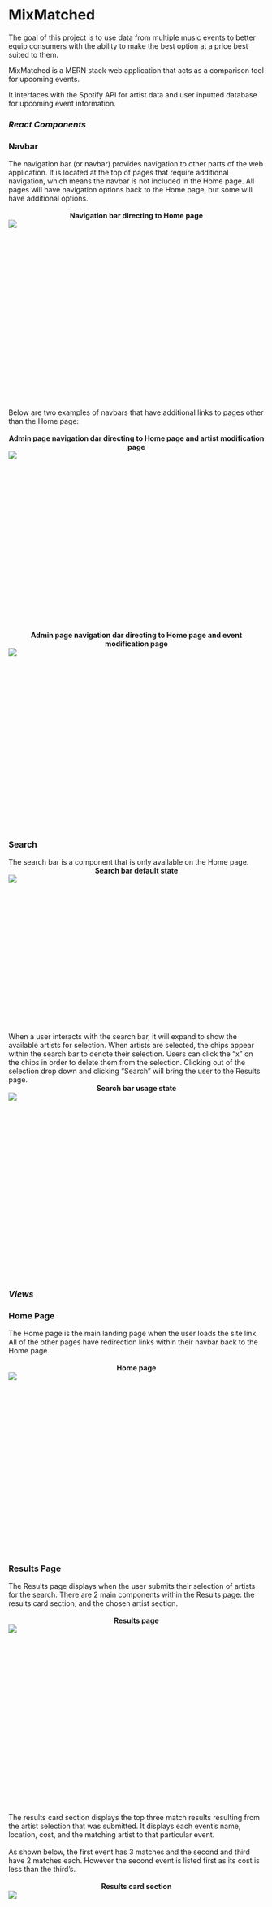 # MixMatched

The goal of this project is to use data from multiple music events to better equip consumers with the ability to make the best option at a price best suited to them.

MixMatched is a MERN stack web application that acts as a comparison tool for upcoming events.

It interfaces with the Spotify API for artist data and user inputted database for upcoming event information.

<head>
<title>MixMatched</title>
<meta charset="utf-8">
<link rel="stylesheet" type="text/css" href="./assets/theme.css">
<link rel="stylesheet" type="text/css" href="./assets/fonts/fonts.css">
<link rel="stylesheet" href="./assets/fonts/google-fonts/IBMPlexSans-Roboto.css">
<link rel="stylesheet" href="./assets/fonts/google-fonts/RobotoSlab.css">
<link rel="stylesheet" href="./assets/fonts/google-fonts/Caveat.css">
<link rel="stylesheet" href="./assets/fonts/google-fonts/AnonymousPro.css">
<link rel="stylesheet" href="./assets/fonts/google-fonts/Inconsolata.css">
</head>
<body>
<div id="note-editor" class="note-container theme-light is-safari" style="position: relative;">
<div class="editor-body">
<div class="export-mode nedit-root notranslate size-normal style-normal" id="note-root"><h3 class="nedit-heading editable-text paragraph indent-0" id="b2959951098_12" style="text-align:left;"><em>React Components</em></h3><h3 class="nedit-heading editable-text paragraph indent-0" id="b2959951098_39" style="text-align:left;"><span class="font-color" data-font-color="blue-grey">Navbar</span></h3><div class="editable-text paragraph indent-0" style="text-align:left;">The navigation bar (or navbar) provides navigation to other parts of the web application. It is located at the top of pages that require additional navigation, which means the navbar is not included in the Home page. All pages will have navigation options back to the Home page, but some will have additional options. </div><div class="editable-text paragraph indent-0" style="text-align:left;"><br/></div><div class="editable-text paragraph indent-0" style="text-align:center;"><strong>Navigation bar directing to Home page</strong></div><DIV class="embed-wrapper image-wrapper indent-0" data-content-align="center" data-block-background="transparent" ><div class="image" contenteditable="false" id="b2959951098_440"><div class="resize-container disabled-resize" style="width: 700px; --width: 700px; height: 336.87500000000006px;"><div class="image-container" contenteditable="false"><a href="./assets/1SjluyMXDwSmn5i8.png" target="_blank"><img class="img-hide" src="./assets/1SjluyMXDwSmn5i8.png"></a></div></div></div><div class="editable-text attachment-caption empty-caption empty-caption-hidden" id="b2959951098_446" style="text-align: center; width: 700px;"><br></div></DIV><div class="editable-text paragraph indent-0" style="text-align:left;"><br/></div><div class="editable-text paragraph indent-0" style="text-align:left;">Below are two examples of navbars that have additional links to pages other than the Home page:</div><div class="editable-text paragraph indent-0" style="text-align:left;"><br/></div><div class="editable-text paragraph indent-0" style="text-align:center;"><strong>Admin page navigation dar directing to Home page and artist modification page</strong></div><DIV class="embed-wrapper image-wrapper indent-0" data-content-align="center" data-block-background="transparent" ><div class="image" contenteditable="false" id="b2959951098_668"><div class="resize-container disabled-resize" style="width: 700px; --width: 700px; height: 336.87500000000006px;"><div class="image-container" contenteditable="false"><a href="./assets/yNtLi63vzkmBXTL6.png" target="_blank"><img class="img-hide" src="./assets/yNtLi63vzkmBXTL6.png"></a></div></div></div><div class="editable-text attachment-caption empty-caption empty-caption-hidden" id="b2959951098_674" style="text-align: center; width: 700px;"><br></div></DIV><div class="editable-text paragraph indent-0" style="text-align:center;"><strong>Admin page navigation dar directing to Home page and event modification page</strong></div><DIV class="embed-wrapper image-wrapper indent-0" data-content-align="center" data-block-background="transparent" ><div class="image" contenteditable="false" id="b2959951098_773"><div class="resize-container disabled-resize" style="width: 700px; --width: 700px; height: 336.87500000000006px;"><div class="image-container" contenteditable="false"><a href="./assets/okn94l9r6w6kslu5.png" target="_blank"><img class="img-hide" src="./assets/okn94l9r6w6kslu5.png"></a></div></div></div><div class="editable-text attachment-caption empty-caption empty-caption-hidden" id="b2959951098_779" style="text-align: center; width: 700px;"><br></div></DIV><h3 class="nedit-heading editable-text paragraph indent-0" id="b2959951098_791" style="text-align:left;"><span class="font-color" data-font-color="blue-grey">Search</span></h3><div class="editable-text paragraph indent-0" style="text-align:left;">The search bar is a component that is only available on the Home page. </div><div class="editable-text paragraph indent-0" style="text-align:center;"><strong>Search bar default state</strong></div><DIV class="embed-wrapper image-wrapper indent-0" data-content-align="center" data-block-background="transparent" ><div class="image" contenteditable="false" id="b2959951098_923"><div class="resize-container disabled-resize" style="width: 700px; --width: 700px; height: 293.125px;"><div class="image-container" contenteditable="false"><a href="./assets/l366tv5iRBK2GeWX.png" target="_blank"><img class="img-hide" src="./assets/l366tv5iRBK2GeWX.png"></a></div></div></div><div class="editable-text attachment-caption empty-caption empty-caption-hidden" id="b2959951098_929" style="text-align: center; width: 700px;"><br></div></DIV><div class="editable-text paragraph indent-0" style="text-align:left;">When a user interacts with the search bar, it will expand to show the available artists for selection. When artists are selected, the chips appear within the search bar to denote their selection. Users can click the “x” on the chips in order to delete them from the selection. Clicking out of the selection drop down and clicking “Search” will bring the user to the Results page. </div><div class="editable-text paragraph indent-0" style="text-align:center;"><strong>Search bar usage state</strong></div><DIV class="embed-wrapper image-wrapper indent-0" data-content-align="center" data-block-background="transparent" ><div class="image" contenteditable="false" id="b2959951098_1363"><div class="resize-container disabled-resize" style="width: 700px; --width: 700px; height: 346.5px;"><div class="image-container" contenteditable="false"><a href="./assets/De1F26qe9jesHLLE.png" target="_blank"><img class="img-hide" src="./assets/De1F26qe9jesHLLE.png"></a></div></div></div><div class="editable-text attachment-caption empty-caption empty-caption-hidden" id="b2959951098_1369" style="text-align: center; width: 700px;"><br></div></DIV><h3 class="nedit-heading editable-text paragraph indent-0" id="b2959951098_1381" style="text-align:left;"><em>Views</em></h3><h3 class="nedit-heading editable-text paragraph indent-0" id="b2959951098_1397" style="text-align:left;"><span class="font-color" data-font-color="blue-grey">Home Page</span></h3><div class="editable-text paragraph indent-0" style="text-align:left;">The Home page is the main landing page when the user loads the site link. All of the other pages have redirection links within their navbar back to the Home page.</div><div class="editable-text paragraph indent-0" style="text-align:left;"><br/></div><div class="editable-text paragraph indent-0" style="text-align:center;"><strong>Home page</strong></div><DIV class="embed-wrapper image-wrapper indent-0" data-content-align="center" data-block-background="transparent" ><div class="image" contenteditable="false" id="b2959951098_1617"><div class="resize-container disabled-resize" style="width: 700px; --width: 700px; height: 336.87500000000006px;"><div class="image-container" contenteditable="false"><a href="./assets/hOtFhDWe83yDOy2i.png" target="_blank"><img class="img-hide" src="./assets/hOtFhDWe83yDOy2i.png"></a></div></div></div><div class="editable-text attachment-caption empty-caption empty-caption-hidden" id="b2959951098_1623" style="text-align: center; width: 700px;"><br></div></DIV><h3 class="nedit-heading editable-text paragraph indent-0" id="b2959951098_1635" style="text-align:left;"><span class="font-color" data-font-color="blue-grey">Results Page</span></h3><div class="editable-text paragraph indent-0" style="text-align:left;">The Results page displays when the user submits their selection of artists for the search. There are 2 main components within the Results page: the results card section, and the chosen artist section. </div><div class="editable-text paragraph indent-0" style="text-align:left;"><br/></div><div class="editable-text paragraph indent-0" style="text-align:center;"><strong>Results page</strong></div><DIV class="embed-wrapper image-wrapper indent-0" data-content-align="center" data-block-background="transparent" ><div class="image" contenteditable="false" id="b2959951098_1900"><div class="resize-container disabled-resize" style="width: 700px; --width: 700px; height: 336.87500000000006px;"><div class="image-container" contenteditable="false"><a href="./assets/gRwMV06jvnnYC4OK.png" target="_blank"><img class="img-hide" src="./assets/gRwMV06jvnnYC4OK.png"></a></div></div></div><div class="editable-text attachment-caption empty-caption empty-caption-hidden" id="b2959951098_1906" style="text-align: center; width: 700px;"><br></div></DIV><div class="editable-text paragraph indent-0" style="text-align:left;"><br/></div><div class="editable-text paragraph indent-0" style="text-align:left;">The results card section displays the top three match results resulting from the artist selection that was submitted. It displays each event’s name, location, cost, and the matching artist to that particular event.</div><div class="editable-text paragraph indent-0" style="text-align:left;"><br/></div><div class="editable-text paragraph indent-0" style="text-align:left;">As shown below, the first event has 3 matches and the second and third have 2 matches each. However the second event is listed first as its cost is less than the third’s.</div><div class="editable-text paragraph indent-0" style="text-align:left;"><br/></div><div class="editable-text paragraph indent-0" style="text-align:center;"><strong>Results card section</strong></div><DIV class="embed-wrapper image-wrapper indent-0" data-content-align="center" data-block-background="transparent" ><div class="image" contenteditable="false" id="b2959951098_2378"><div class="resize-container disabled-resize" style="width: 700px; --width: 700px; height: 336.87500000000006px;"><div class="image-container" contenteditable="false"><a href="./assets/mELvIH7Ed9VpyofX.png" target="_blank"><img class="img-hide" src="./assets/mELvIH7Ed9VpyofX.png"></a></div></div></div><div class="editable-text attachment-caption empty-caption empty-caption-hidden" id="b2959951098_2384" style="text-align: center; width: 700px;"><br></div></DIV><div class="editable-text paragraph indent-0" style="text-align:left;">The chosen artist section displays the artists that were selected in the search on the Home page. Hovering over this section will reveal a blue rectangle surrounding the section. This section is scrollable in the event that more than 10 artists are selected.</div><div class="editable-text paragraph indent-0" style="text-align:left;"><br/></div><div class="editable-text paragraph indent-0" style="text-align:center;"><strong>Chosen artist section</strong></div><DIV class="embed-wrapper image-wrapper indent-0" data-content-align="center" data-block-background="transparent" ><div class="image" contenteditable="false" id="b2959951098_2704"><div class="resize-container disabled-resize" style="width: 700px; --width: 700px; height: 167.125px;"><div class="image-container" contenteditable="false"><a href="./assets/POOEOLbD2xhRC6xT.png" target="_blank"><img class="img-hide" src="./assets/POOEOLbD2xhRC6xT.png"></a></div></div></div><div class="editable-text attachment-caption empty-caption empty-caption-hidden" id="b2959951098_2710" style="text-align: center; width: 700px;"><br></div></DIV><h3 class="nedit-heading editable-text paragraph indent-0" id="b2959951098_2722" style="text-align:left;"><span class="font-color" data-font-color="blue-grey">Artist Discovery Page</span></h3><div class="editable-text paragraph indent-0" style="text-align:left;">The artist discovery page will display information about a random selection of an artist using Spotify data. It can be accessed through the Home page through the “Explore Random Artist” button. It displays the artist’s name, picture, and top music tracks.</div><div class="editable-text paragraph indent-0" style="text-align:left;"><br/></div><div class="editable-text paragraph indent-0" style="text-align:center;"><strong>Artist Discovery Page</strong></div><DIV class="embed-wrapper image-wrapper indent-0" data-content-align="center" data-block-background="transparent" ><div class="image" contenteditable="false" id="b2959951098_3059"><div class="resize-container disabled-resize" style="width: 700px; --width: 700px; height: 336.87500000000006px;"><div class="image-container" contenteditable="false"><a href="./assets/1zqgBDXmrZ7gRl2m.png" target="_blank"><img class="img-hide" src="./assets/1zqgBDXmrZ7gRl2m.png"></a></div></div></div><div class="editable-text attachment-caption empty-caption empty-caption-hidden" id="b2959951098_3065" style="text-align: center; width: 700px;"><br></div></DIV><div class="editable-text paragraph indent-0" style="text-align:left;"><br/></div><h3 class="nedit-heading editable-text paragraph indent-0" id="b2959951098_3086" style="text-align:left;"><span class="font-color" data-font-color="blue-grey">Admin Tool</span></h3><div class="editable-text paragraph indent-0" style="text-align:left;">The admin tool can be accessed from the Home page through the small security icon located at the bottom of the page.</div><div class="editable-text paragraph indent-0" style="text-align:center;"><strong>Home page highlighting access to admin login</strong></div><DIV class="embed-wrapper image-wrapper indent-0" data-content-align="center" data-block-background="transparent" ><div class="image" contenteditable="false" id="b2959951098_3287"><div class="resize-container disabled-resize" style="width: 700px; --width: 700px; height: 336.87500000000006px;"><div class="image-container" contenteditable="false"><a href="./assets/CgHQu8rX5e0lW3Gd.png" target="_blank"><img class="img-hide" src="./assets/CgHQu8rX5e0lW3Gd.png"></a></div></div></div><div class="editable-text attachment-caption empty-caption empty-caption-hidden" id="b2959951098_3293" style="text-align: center; width: 700px;"><br></div></DIV><div class="editable-text paragraph indent-0" style="text-align:left;"><br/></div><div class="editable-text paragraph indent-0" style="text-align:left;">After clicking on the security icon, the user will be redirected to the admin login page.</div><div class="editable-text paragraph indent-0" style="text-align:left;"><br/></div><div class="editable-text paragraph indent-0" style="text-align:center;"><strong>Admin Login</strong></div><DIV class="embed-wrapper image-wrapper indent-0" data-content-align="center" data-block-background="transparent" ><div class="image" contenteditable="false" id="b2959951098_3443"><div class="resize-container disabled-resize" style="width: 700px; --width: 700px; height: 336.87500000000006px;"><div class="image-container" contenteditable="false"><a href="./assets/JOmhlYAQ4kfiTBEQ.png" target="_blank"><img class="img-hide" src="./assets/JOmhlYAQ4kfiTBEQ.png"></a></div></div></div><div class="editable-text attachment-caption empty-caption empty-caption-hidden" id="b2959951098_3449" style="text-align: center; width: 700px;"><br></div></DIV><div class="editable-text paragraph indent-0" style="text-align:left;">The admin login page is connected to a users database within MongoDB shown below. There are 2 admin users: John Doe and Tuffy Titan.</div><div class="editable-text paragraph indent-0" style="text-align:left;"><br/></div><div class="editable-text paragraph indent-0" style="text-align:center;"><strong>MongoDB users database</strong></div><DIV class="embed-wrapper image-wrapper indent-0" data-content-align="center" data-block-background="transparent" ><div class="image" contenteditable="false" id="b2959951098_3644"><div class="resize-container disabled-resize" style="width: 700px; --width: 700px; height: 252px;"><div class="image-container" contenteditable="false"><a href="./assets/ezrjBxe2kdfk6WTb.png" target="_blank"><img class="img-hide" src="./assets/ezrjBxe2kdfk6WTb.png"></a></div></div></div><div class="editable-text attachment-caption empty-caption empty-caption-hidden" id="b2959951098_3650" style="text-align: center; width: 700px;"><br></div></DIV><div class="editable-text paragraph indent-0" style="text-align:left;">Their login credentials are encrypted on MongoDB, but for demonstration purposes, the following credentials can be used here <a href="https://mixmatched.herokuapp.com/login" target="_blank" rel="nofollow noopener"><span class="font-color" data-font-color="indigo"><u>https://mixmatched.herokuapp.com/login</u></span></a> </div><div class="editable-text paragraph indent-0" style="text-align:left;"><br/></div><div class="embed-wrapper table-wrapper export"><div class="table-blot" id="b2959951098_3854" contenteditable="false"><div class="table-embed"><div class="table-scroll"><div class="table-scroll-items"><table class="table-component"><thead><tr><th class="table-head-start"><div class="table-header-circle"></div></th><th></th><th class="table-head-item" data-index="0" width="180"><div class="item-ui"><div class="item-title" style="max-width: 136px;">A</div></div></th><th class="table-head-item" data-index="1" width="180"><div class="item-ui"><div class="item-title" style="max-width: 136px;">B</div></div></th><th class="table-head-item" data-index="2" width="180"><div class="item-ui"><div class="item-title" style="max-width: 136px;">C</div></div></th></tr></thead><tbody><span></span><tr height="36"><td class="table-head-item" height="36" data-index="0"><div class="item-ui"><div class="item-title">1</div></div></td><td></td><td colspan="1" rowspan="1" data-palette-bg-rgb="#42a5f5"><div class="table-text-common"><strong>User</strong>
</div></td><td colspan="1" rowspan="1" data-palette-bg-rgb="#42a5f5"><div class="table-text-common"><strong>Email</strong>
</div></td><td colspan="1" rowspan="1" data-palette-bg-rgb="#42a5f5"><div class="table-text-common"><strong>Password</strong>
</div></td></tr><tr height="36"><td class="table-head-item" height="36" data-index="1"><div class="item-ui"><div class="item-title">2</div></div></td><td></td><td colspan="1" rowspan="1"><div class="table-text-common">John Doe
</div></td><td colspan="1" rowspan="1"><div class="table-text-common">john@gmail.com
</div></td><td colspan="1" rowspan="1"><div class="table-text-common">pass123
</div></td></tr><tr height="36"><td class="table-head-item" height="36" data-index="2"><div class="item-ui"><div class="item-title">3</div></div></td><td></td><td colspan="1" rowspan="1"><div class="table-text-common">Tuffy Titan
</div></td><td colspan="1" rowspan="1"><div class="table-text-common">tuffy@gmail.com
</div></td><td colspan="1" rowspan="1"><div class="table-text-common">pass123
</div></td></tr></tbody><tfoot><tr><td class="add-row"></td><td></td><td><div class="summary-wrap"><div class="summary-item"><span class="summary-name">All</span>:<div class="summary-value" valuelength="1" data-editor-toolip="3" data-editor-tooltip-options="{&quot;positionFixed&quot;:true,&quot;modifiers&quot;:{&quot;offset&quot;:{&quot;offset&quot;:&quot;0,0&quot;}}}">3</div><span class="summary-menu-icon"><svg xmlns="http://www.w3.org/2000/svg" width="16" height="16" viewBox="0 0 16 16"><g fill="none" fill-rule="evenodd">         <path d="M0 0h16v16H0z"></path>         <path class="graphic" fill="#AEB7B8" d="M4 7h8l-4 4z"></path>     </g></svg></span></div></div></td><td><div class="summary-wrap"><div class="summary-item"><span class="summary-name">All</span>:<div class="summary-value" valuelength="1" data-editor-toolip="3" data-editor-tooltip-options="{&quot;positionFixed&quot;:true,&quot;modifiers&quot;:{&quot;offset&quot;:{&quot;offset&quot;:&quot;0,0&quot;}}}">3</div><span class="summary-menu-icon"><svg xmlns="http://www.w3.org/2000/svg" width="16" height="16" viewBox="0 0 16 16"><g fill="none" fill-rule="evenodd">         <path d="M0 0h16v16H0z"></path>         <path class="graphic" fill="#AEB7B8" d="M4 7h8l-4 4z"></path>     </g></svg></span></div></div></td><td><div class="summary-wrap"><div class="summary-item"><span class="summary-name">All</span>:<div class="summary-value" valuelength="1" data-editor-toolip="3" data-editor-tooltip-options="{&quot;positionFixed&quot;:true,&quot;modifiers&quot;:{&quot;offset&quot;:{&quot;offset&quot;:&quot;0,0&quot;}}}">3</div><span class="summary-menu-icon"><svg xmlns="http://www.w3.org/2000/svg" width="16" height="16" viewBox="0 0 16 16"><g fill="none" fill-rule="evenodd">         <path d="M0 0h16v16H0z"></path>         <path class="graphic" fill="#AEB7B8" d="M4 7h8l-4 4z"></path>     </g></svg></span></div></div></td></tr></tfoot></table></div></div></div><div class="table-blot-edit-area"></div></div><div class="editable-text attachment-caption empty-caption empty-caption-hidden" id="b2959951098_4095" style="text-align: center; width: 50px;"><br></div></div><div class="editable-text paragraph indent-0" style="text-align:left;"><br/></div><div class="editable-text paragraph indent-0" style="text-align:left;">Once an admin user is successfully authenticated, they are redirected to the event modification page.</div><div class="editable-text paragraph indent-0" style="text-align:left;"><br/></div><div class="editable-text paragraph indent-0" style="text-align:center;"><strong>Event Modification page</strong></div><DIV class="embed-wrapper image-wrapper indent-0" data-content-align="center" data-block-background="transparent" ><div class="image" contenteditable="false" id="b2959951098_4266"><div class="resize-container disabled-resize" style="width: 700px; --width: 700px; height: 336.87500000000006px;"><div class="image-container" contenteditable="false"><a href="./assets/PdUfJG9Plm2YqHkF.png" target="_blank"><img class="img-hide" src="./assets/PdUfJG9Plm2YqHkF.png"></a></div></div></div><div class="editable-text attachment-caption empty-caption empty-caption-hidden" id="b2959951098_4272" style="text-align: center; width: 700px;"><br></div></DIV><div class="editable-text paragraph indent-0" style="text-align:left;">The event modification page comprises 2 sections: the event display section and the add music event section. </div><div class="editable-text paragraph indent-0" style="text-align:left;"><br/></div><div class="editable-text paragraph indent-0" style="text-align:left;">The event display section is connected to the music events’ MongoDB database (shown in detail later in the data section) and displays information about each event item’s name, location, and price in alphabetical order by name.</div><div class="editable-text paragraph indent-0" style="text-align:left;"><br/></div><div class="editable-text paragraph indent-0" style="text-align:center;"><strong>Event display section</strong></div><DIV class="embed-wrapper image-wrapper indent-0" data-content-align="center" data-block-background="transparent" ><div class="image" contenteditable="false" id="b2959951098_4687"><div class="resize-container disabled-resize" style="width: 700px; --width: 700px; height: 342.5625px;"><div class="image-container" contenteditable="false"><a href="./assets/afJIvq2jBez8MaJb.png" target="_blank"><img class="img-hide" src="./assets/afJIvq2jBez8MaJb.png"></a></div></div></div><div class="editable-text attachment-caption empty-caption empty-caption-hidden" id="b2959951098_4693" style="text-align: center; width: 700px;"><br></div></DIV><div class="editable-text paragraph indent-0" style="text-align:left;"><br/></div><div class="editable-text paragraph indent-0" style="text-align:left;">Below the event display section is the add music event section, which is also connected to MongoDB. Admin users are able to type in the event information into the input fields and this data will be stored into the MongoDB database as a new event. The UI should soon update and display the new event in the event display section.</div><div class="editable-text paragraph indent-0" style="text-align:left;"><br/></div><div class="editable-text paragraph indent-0" style="text-align:center;"><strong>Add music event section</strong></div><DIV class="embed-wrapper image-wrapper indent-0" data-content-align="center" data-block-background="transparent" ><div class="image" contenteditable="false" id="b2959951098_5094"><div class="resize-container disabled-resize" style="width: 700px; --width: 700px; height: 336.87500000000006px;"><div class="image-container" contenteditable="false"><a href="./assets/SWaw5JjEGNcCuMO8.png" target="_blank"><img class="img-hide" src="./assets/SWaw5JjEGNcCuMO8.png"></a></div></div></div><div class="editable-text attachment-caption empty-caption empty-caption-hidden" id="b2959951098_5100" style="text-align: center; width: 700px;"><br></div></DIV><div class="editable-text paragraph indent-0" style="text-align:left;">Similar to the event modification page, the artist modification page comprises 2 sections: the artist display section and the add music artist section. </div><div class="editable-text paragraph indent-0" style="text-align:left;"><br/></div><div class="editable-text paragraph indent-0" style="text-align:left;">The artist display section is connected to the artist MongoDB database (shown in detail later in the data section) and displays information about each artist’s name and Spotify ID in alphabetical order by artist name.</div><div class="editable-text paragraph indent-0" style="text-align:left;"><br/></div><div class="editable-text paragraph indent-0" style="text-align:center;"><strong>Artist Modification page</strong></div><DIV class="embed-wrapper image-wrapper indent-0" data-content-align="center" data-block-background="transparent" ><div class="image" contenteditable="false" id="b2959951098_5552"><div class="resize-container disabled-resize" style="width: 700px; --width: 700px; height: 336.87500000000006px;"><div class="image-container" contenteditable="false"><a href="./assets/iw99ruTwC6vhipAw.png" target="_blank"><img class="img-hide" src="./assets/iw99ruTwC6vhipAw.png"></a></div></div></div><div class="editable-text attachment-caption empty-caption empty-caption-hidden" id="b2959951098_5558" style="text-align: center; width: 700px;"><br></div></DIV><div class="editable-text paragraph indent-0" style="text-align:left;"><br/></div><div class="editable-text paragraph indent-0" style="text-align:left;">Since there is less data represented (only name and Spotify ID) and a higher number of artists than music events for this web application’s use case, the artist display section is presented in a scrollable table format.</div><div class="editable-text paragraph indent-0" style="text-align:left;"><br/></div><div class="editable-text paragraph indent-0" style="text-align:center;"><strong>Artist display section</strong></div><DIV class="embed-wrapper image-wrapper indent-0" data-content-align="center" data-block-background="transparent" ><div class="image" contenteditable="false" id="b2959951098_5849"><div class="resize-container disabled-resize" style="width: 700px; --width: 700px; height: 311.5px;"><div class="image-container" contenteditable="false"><a href="./assets/QKRGoM4GCADQ81pP.png" target="_blank"><img class="img-hide" src="./assets/QKRGoM4GCADQ81pP.png"></a></div></div></div><div class="editable-text attachment-caption empty-caption empty-caption-hidden" id="b2959951098_5855" style="text-align: center; width: 700px;"><br></div></DIV><div class="editable-text paragraph indent-0" style="text-align:left;"><br/></div><div class="editable-text paragraph indent-0" style="text-align:left;">Below the artist display section is the add artist section, which is also connected to MongoDB. Admin users are able to type in the artist information into the input fields and this data will be stored into the MongoDB database as a new artist. The UI should soon update and display the new artist in the artist display section.</div><div class="editable-text paragraph indent-0" style="text-align:left;"><br/></div><div class="editable-text paragraph indent-0" style="text-align:center;"><strong>Add music artist section</strong></div><DIV class="embed-wrapper image-wrapper indent-0" data-content-align="center" data-block-background="transparent" ><div class="image" contenteditable="false" id="b2959951098_6257"><div class="resize-container disabled-resize" style="width: 700px; --width: 700px; height: 336.87500000000006px;"><div class="image-container" contenteditable="false"><a href="./assets/KPJTqMM3z492eHEl.png" target="_blank"><img class="img-hide" src="./assets/KPJTqMM3z492eHEl.png"></a></div></div></div><div class="editable-text attachment-caption empty-caption empty-caption-hidden" id="b2959951098_6263" style="text-align: center; width: 700px;"></div></DIV><div class="editable-text paragraph indent-0" style="text-align:left;"><br/></div></div>
</div>
</div>
</body>
